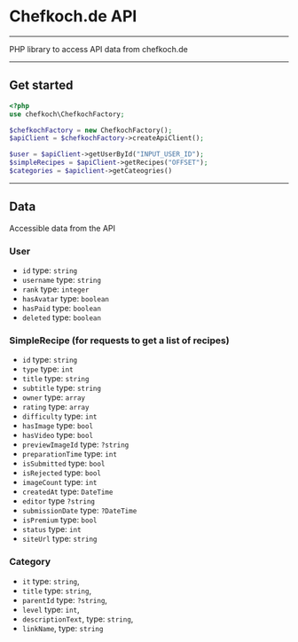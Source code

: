 # Chefkoch.de API

---

PHP library to access API data from chefkoch.de

---

## Get started
```PHP
<?php
use chefkoch\ChefkochFactory;

$chefkochFactory = new ChefkochFactory();
$apiClient = $chefkochFactory->createApiClient();

$user = $apiClient->getUserById("INPUT_USER_ID");
$simpleRecipes = $apiClient->getRecipes("OFFSET");
$categories = $apiclient->getCateogries()
```

---

## Data
Accessible data from the API

### User
* ``id`` type: ``string``
* ``username`` type: ``string``
* ``rank`` type: ``integer``
* ``hasAvatar`` type: ``boolean``
* ``hasPaid`` type: ``boolean``
* ``deleted`` type: ``boolean``

### SimpleRecipe (for requests to get a list of recipes)
* ``id`` type: ``string``
* `type` type: `int`
* `title` type: `string`
* `subtitle` type: `string`
* `owner` type: `array`
* `rating` type: `array`
* `difficulty` type: `int`
* `hasImage` type: `bool`
* `hasVideo` type: `bool`
* `previewImageId` type: `?string`
* `preparationTime` type: `int`
* `isSubmitted` type: `bool`
* `isRejected` type: `bool`
* `imageCount` type: `int`
* `createdAt` type: `DateTime`
* `editor` type `?string`
* `submissionDate` type: `?DateTime`
* `isPremium` type: `bool`
* `status` type: `int`
* `siteUrl` type: `string`

### Category
* `it` type: `string`,
* `title` type: `string`,
* `parentId` type: `?string`,
* `level` type: `int`,
* `descriptionText`, type: `string`,
* `linkName`, type: `string`
